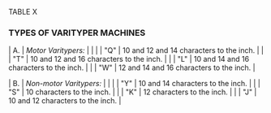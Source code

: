 TABLE X 

### TYPES OF VARITYPER MACHINES 

| A. | *Motor Varitypers:* | |
|    | "Q" | 10 and 12 and 14 characters to the inch. |
|    | "T" | 10 and 12 and 16 characters to the inch. |
|    | "L" | 10 and 14 and 16 characters to the inch. |
|    | "W" | 12 and 14 and 16 characters to the inch. |

| B. | *Non-motor Varitypers:* | | 
|    | "Y" | 10 and 14 characters to the inch. |
|    | "S" | 10 characters to the inch. |
|    | "K" | 12 characters to the inch. |
|    | "J" | 10 and 12 characters to the inch. |
